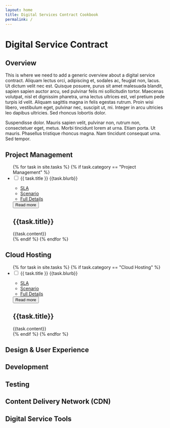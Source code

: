 ```yaml
---
layout: home
title: Digital Services Contract Cookbook
permalink: /
---
```


<div class="contract-overview">

<h1>Digital Service Contract</h1>

<h2>Overview</h2>
<p>This is where we need to add a generic overview about a digital service contract. Aliquam lectus orci, adipiscing et, sodales ac, feugiat non, lacus. Ut dictum velit nec est. Quisque posuere, purus sit amet malesuada blandit, sapien sapien auctor arcu, sed pulvinar felis mi sollicitudin tortor. Maecenas volutpat, nisl et dignissim pharetra, urna lectus ultrices est, vel pretium pede turpis id velit. Aliquam sagittis magna in felis egestas rutrum. Proin wisi libero, vestibulum eget, pulvinar nec, suscipit ut, mi. Integer in arcu ultricies leo dapibus ultricies. Sed rhoncus lobortis dolor.</p>

<p>Suspendisse dolor. Mauris sapien velit, pulvinar non, rutrum non, consectetuer eget, metus. Morbi tincidunt lorem at urna. Etiam porta. Ut mauris. Phasellus tristique rhoncus magna. Nam tincidunt consequat urna. Sed tempor.</p>

</div>

## <span>Project Management</span>

<ul class="check-list">
  {% for task in site.tasks %}
    {% if task.category == "Project Management" %}
      <li class="check-item filter-item {{task.id}} culture">
        <input id="{{task.id}}" class="checkbox" type="checkbox">
        <label for="{{task.id}}" name="{{task.id}}" class="label">
        {{ task.title }}
        <span class="more">{{task.blurb}}
        <ul class="tags">
            <li class="filter-item culture"><a href="#">SLA</a></li>
            <li class="filter-item culture"><a href="#">Scenario</a></li>
            <li class="filter-item culture"><a href="{{ site.baseurl }}{{ task.ur l}}" target="_blank">Full Details</a></li>
        </ul>
        </span>
        <button class="toggle" title="Read more"><span>Read more</span></button>
        </label>
        <div class="full-content hide-task">
          <h2>{{task.title}}</h2>
          {{task.content}}
        </div>
      </li>
    {% endif %}
  {% endfor %}
</ul>

## <span>Cloud Hosting</span>

<ul class="check-list">
  {% for task in site.tasks %}
    {% if task.category == "Cloud Hosting" %}
    <li class="check-item filter-item {{task.title}} culture">
      <input id="{{task.id}}" class="checkbox" type="checkbox">
      <label for="{{task.id}}" name="{task.title}}" class="label">
      {{ task.title }}
      <span class="more">{{task.blurb}}
      <ul class="tags">
          <li class="filter-item culture"><a href="#">SLA</a></li>
          <li class="filter-item culture"><a href="#">Scenario</a></li>
          <li class="filter-item culture"><a href="{{ site.baseurl }}{{ task.ur l}}" target="_blank">Full Details</a></li>
      </ul>
      </span>
      <button class="toggle" title="Read more"><span>Read more</span></button>
      </label>
      <div class="full-content hide-task">
        <h2>{{task.title}}</h2>
        {{task.content}}
      </div>
    </li>
  {% endif %}
{% endfor %}
</ul>

## <span>Design & User Experience</span>

## <span>Development</span>

## <span>Testing</span>

## <span>Content Delivery Network (CDN)</span>

## <span>Digital Service Tools</span>
